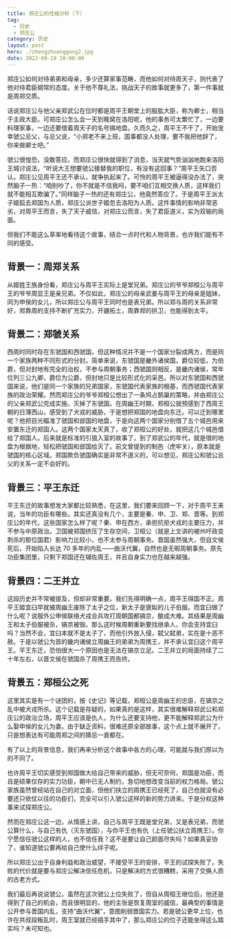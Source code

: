 ```yaml
---
title: 郑庄公的性格分析（下）
tag:
  - 历史
  - 郑庄公
category: 历史
layout: post
hero: ./zhengzhuanggong2.jpg
date: 2022-09-18 10:00:00
---
```


郑庄公如何对待弟弟和母亲，多少还算家事范畴，而他如何对待周天子，则代表了他对待君臣纲常的态度。关于他不尊礼法，挑战天子的故事就更多了，第一件事就是周郑交质。

话说郑庄公与他父亲郑武公在位时都是周平王朝堂上的股肱大臣，称为卿士，相当于主政大臣。可郑庄公怎么会一天到晚窝在洛阳呢，他的事务可太繁忙了，一边要料理家事，一边还要借着周天子的名号搞地盘。久而久之，周平王不干了，开始宠幸虢公忌父，与忌父说，“小郑老不来上班，国事都没人处理，要不我把他辞了，你来做卿士吧。”

虢公很惶恐，没敢答应。而郑庄公很快就得到了消息，当天就气势汹汹地跑来洛阳王城讨说法，“听说大王想要虢公接替我的职位，有没有这回事？”周平王矢口否认。郑庄公见周平王还不承认，就争执起来了。可怜的周平王被逼得没办法了，突然脑子一热：“咱别吵了，你不就是不信我吗，要不咱们互相交换人质，这样我们就不能相互欺骗了。”同样脑子一热的还有郑庄公，他竟然答应了。于是周平王派太子姬狐去郑国为人质，郑庄公派世子姬忽去洛阳为人质。这件事情的影响非常恶劣，对周平王而言，失了天子威信，对郑庄公而言，失了君臣道义，实为双输的局面。

但我们不能这么草率地看待这个故事，结合一点时代和人物背景，也许我们能有不同的感受。

## 背景一：周郑关系

从姬姓王族身份看，郑庄公与周平王实际上是堂兄弟。郑庄公的爷爷郑桓公与周平王的爷爷周显王是亲兄弟。不仅如此，郑庄公的母亲武姜与周平王的母亲是姐妹，同为申侯的女儿，所以郑庄公与周平王同时也是表兄弟。所以郑与周的关系非常好，郑靠周的支持不断扩充实力，开疆拓土，周靠郑的拱卫，也能得到太平。

## 背景二：郑虢关系

西周时同时存在东虢国和西虢国，但这种情况并不是一个国家分裂成两方，而是同一个家族两种不同形式的分封。简单来说，东虢国是畿外诸侯国，爵位较低，为伯爵，但对封地有完全的治权，不参与周朝事务；西虢国则相反，是畿内诸侯，常年位列三公九卿，爵位为公爵，但封地只是比较形式化的采邑。所以对东虢国和西虢国来说，他们是同一个家族的兄弟国家，东虢国代表家族的根基，而西虢国代表家族的政治荣耀。然而郑庄公的爷爷郑桓公想出了一条鸠占鹊巢的策略，并由郑庄公的父亲郑武公完成实施，灭掉了东虢国。在周幽王时期，郑桓公就预感到了西周王朝的日薄西山，感受到了犬戎的威胁，于是想把郑国的地盘向东迁。可以迁到哪里呢？他把目光瞄准了虢国和郐国的地盘，于是向这两个国家分别借了五个城邑用来安置东迁的郑国人。这两个国家太天真了，收了郑桓公的好处，就把这几个城邑借给了郑国人。后来就是标准的引狼入室的故事了，到了郑武公的年代，就是借的地盘为根据地，轻松把虢国和郐国给灭了。前文曾提到的制邑（虎牢关），原本就是虢国的核心区域。郑国欺负虢国确实是非常不道义的，可以想见，郑庄公和虢公忌父的关系一定不会好的。

## 背景三：平王东迁

平王东迁的故事想发大家都比较熟悉，在这里，我们要来回顾一下，对于周平王来说，当年的功臣有哪些。其实还真没有几个，主要是秦、申、卫、郑、晋等。到郑庄公的年代，这些国家怎么样了呢？秦、申在西方，承担抗拒犬戎的主要压力，并不参与中原政治。卫国被郑国挤压了生存空间，卫桓公（就是上文讲的被州吁政变刺杀的那位国君）影响力比较小，也不太参与周朝事务。晋国虽然强大，但自文侯死后，开始陷入长达 70 多年的内乱——曲沃代翼，自然也是无暇周朝事务。原先功臣集团里，只剩下郑国还在辅佐周王，并且自身实力也在越来越强。

## 背景四：二王并立

这段历史并不常被提及，但却非常重要。我们先得明确一点，周平王得国不正。周平王姬宜臼早就被周幽王废除了太子之位，新太子是褒姒的儿子伯服。而宜臼做了什么呢？说服外公申侯联络犬戎合兵攻打周朝国都镐京，酿成大难。其结果是周幽王和太子伯服被杀，镐京被毁。那么这时候周朝重新要找继承人，你会支持宜臼吗？当然不会，宜臼本就不是太子了，而他引外放入侵，弑父弑弟，实在是十恶不赦。于是以虢公为首的畿内诸侯立周幽王的弟弟为周携王，并不承认宜臼这个周平王。平王东迁，恐怕很大一个原因也是无法在镐京立足。二王并立的局面持续了二十年左右，以晋文侯在虢国杀了周携王而告终。

## 背景五：郑桓公之死

这里其实是有一个谜团的，按《史记》等记载，郑桓公是周幽王的忠臣，在镐京之乱中被犬戎所杀。这个记载是存疑的，如果真的是这样，其实很难解释郑武公和郑庄公的政治立场，周平王应该是仇人，为什么还要支持他，更不能解释郑武公为什么娶申侯的女儿为妻。由于缺乏资料，很难还原全部故事，这个点上就不展开了，只是想表达有可能周郑之间的猜忌一直都在。

有了以上的背景信息，我们再来分析这个故事中各方的心理，可能就与我们原以为的不同了。

也许周平王切实感受到郑国做大给自己带来的威胁，但无可奈何，郑国是功臣，而且是硕果仅存的实力功臣，朝中已无人制约，急切地想改变当前的权力格局。虢公家族虽然曾经站在自己的对立面，但他们扶立的周携王已经死了，自己也就没有必要还只依仗以往的功臣们，完全可以引入虢公这样的新的势力进来。于是分权这种事来试探郑庄公。

然而在郑庄公这一边，从情感上讲，自己与周平王既是堂兄弟，又是表兄弟，而虢公算什么，与自己有仇（灭东虢国），与你平王也有仇（上任虢公扶立周携王）。你宁愿信任虢公这样的人，也不信任我？这不是要让自己颜面尽失吗？如果真妥协了，谁知道虢公要再给自己使什么绊子呢。

所以郑庄公出于自身利益和政治威望，不接受平王的安排，平王的试探失败了。失败的代价就是要与郑庄公解决信任危机，只是解决的方式很糟糕，采用了交换人质的古老方式。

我们最后再说说虢公，虽然在这次虢公上位失败了，但自从周桓王继位后，他还是得到了自己的机会，而且很明显的，他的主张是恢复周室的威信，最典型的事情是公开参与晋国内乱，支持“曲沃代翼”，意图削弱晋国实力。若是虢公更早上位，也许在共叔段叛乱时，周王室就已经插手其中了，那么郑庄公的位子还能坐得这么踏实吗？未可知也。
